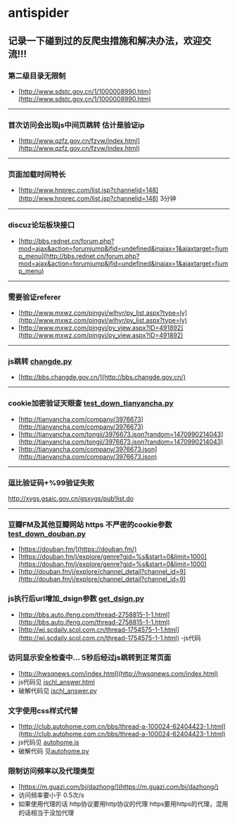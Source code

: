 # antispider
## 记录一下碰到过的反爬虫措施和解决办法，欢迎交流!!!
### 第二级目录无限制
- [http://www.sdstc.gov.cn/1/1000008990.htm](http://www.sdstc.gov.cn/1/1000008990.htm)

***

### 首次访问会出现js中间页跳转 估计是验证ip
- [http://www.qzfz.gov.cn/fzyw/index.html](http://www.qzfz.gov.cn/fzyw/index.html)

***

### 页面加载时间特长
- [http://www.hnprec.com/list.jsp?channelid=148](http://www.hnprec.com/list.jsp?channelid=148)    3分钟

***
### discuz论坛板块接口
- [http://bbs.rednet.cn/forum.php?mod=ajax&action=forumjump&jfid=undefined&inajax=1&ajaxtarget=fjump_menu](http://bbs.rednet.cn/forum.php?mod=ajax&action=forumjump&jfid=undefined&inajax=1&ajaxtarget=fjump_menu)

***
### 需要验证referer
- [http://www.mxwz.com/pingyi/wlhyr/py_list.aspx?type=ly](http://www.mxwz.com/pingyi/wlhyr/py_list.aspx?type=ly)
- [http://www.mxwz.com/pingyi/py_view.aspx?ID=491892](http://www.mxwz.com/pingyi/py_view.aspx?ID=491892)
***
### js跳转 [changde.py](https://github.com/duanyifei/antispider/blob/master/changde.py)
- [http://bbs.changde.gov.cn/](http://bbs.changde.gov.cn/)

***
### cookie加密验证天眼查  [test_down_tianyancha.py](https://github.com/duanyifei/antispider/blob/master/test_down_tianyancha.py)
- [http://tianyancha.com/company/3976673](http://tianyancha.com/company/3976673)
- [http://tianyancha.com/tongji/3976673.json?random=1470990214043](http://tianyancha.com/tongji/3976673.json?random=1470990214043)
- [http://tianyancha.com/company/3976673.json](http://tianyancha.com/company/3976673.json)

***
### 逗比验证码+%99验证失败
http://xygs.gsaic.gov.cn/gsxygs/pub!list.do

***
### 豆瓣FM及其他豆瓣网站 https 不严密的cookie参数 [test_down_douban.py](https://github.com/duanyifei/antispider/blob/master/test_down_douban.py)
- [https://douban.fm/](https://douban.fm/)
- [https://douban.fm/j/explore/genre?gid=%s&start=0&limit=1000](https://douban.fm/j/explore/genre?gid=%s&start=0&limit=1000)
- [http://douban.fm/j/explore/channel_detail?channel_id=9](http://douban.fm/j/explore/channel_detail?channel_id=9)

### js执行后url增加_dsign参数  [get_dsign.py](https://github.com/duanyifei/antispider/blob/master/get_dsign.py)
- [http://bbs.auto.ifeng.com/thread-2758815-1-1.html](http://bbs.auto.ifeng.com/thread-2758815-1-1.html)
- [http://wj.scdaily.scol.com.cn/thread-1754575-1-1.html](http://wj.scdaily.scol.com.cn/thread-1754575-1-1.html)
  -js代码 

### 访问显示安全检查中... 5秒后经过js跳转到正常页面
- [http://hwsqnews.com/index.html](http://hwsqnews.com/index.html)
- js代码见 [jschl_answer.html](https://github.com/duanyifei/antispider/blob/master/jschl_answer.html)
- 破解代码见 [jschl_answer.py](https://github.com/duanyifei/antispider/blob/master/jschl_answer.py)

### 文字使用css样式代替
- [http://club.autohome.com.cn/bbs/thread-a-100024-62404423-1.html](http://club.autohome.com.cn/bbs/thread-a-100024-62404423-1.html)
- js代码见 [autohome.js](https://github.com/duanyifei/antispider/blob/master/autohome.js)
- 破解代码 见[autohome.py](https://github.com/duanyifei/antispider/blob/master/autohome.py)

### 限制访问频率以及代理类型

- [https://m.guazi.com/bj/dazhong/](https://m.guazi.com/bj/dazhong/)
- 访问频率要小于 0.5次/s
- 如果使用代理的话 http协议要用http协议的代理 https要用https的代理，混用的话相当于没加代理